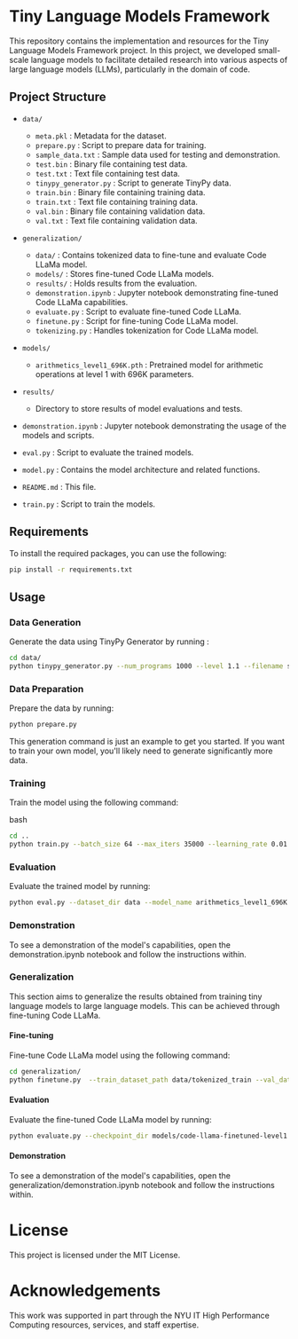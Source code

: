 # Tiny Language Models Framework

This repository contains the implementation and resources for the Tiny Language Models Framework project. In this project, we developed small-scale language models to facilitate detailed research into various aspects of large language models (LLMs), particularly in the domain of code.

## Project Structure

- `data/`
  - `meta.pkl` : Metadata for the dataset.
  - `prepare.py` : Script to prepare data for training.
  - `sample_data.txt` : Sample data used for testing and demonstration.
  - `test.bin` : Binary file containing test data.
  - `test.txt` : Text file containing test data.
  - `tinypy_generator.py` : Script to generate TinyPy data.
  - `train.bin` : Binary file containing training data.
  - `train.txt` : Text file containing training data.
  - `val.bin` : Binary file containing validation data.
  - `val.txt` : Text file containing validation data.
 
- `generalization/`
  - `data/` : Contains tokenized data to fine-tune and evaluate Code LLaMa model.
  - `models/` : Stores fine-tuned Code LLaMa models.
  - `results/` : Holds results from the evaluation.
  - `demonstration.ipynb` : Jupyter notebook demonstrating fine-tuned Code LLaMa capabilities.
  - `evaluate.py` : Script to evaluate fine-tuned Code LLaMa.
  - `finetune.py` : Script for fine-tuning Code LLaMa model.
  - `tokenizing.py` : Handles tokenization for Code LLaMa model.

- `models/`
  - `arithmetics_level1_696K.pth` : Pretrained model for arithmetic operations at level 1 with 696K parameters.

- `results/`
  - Directory to store results of model evaluations and tests.

- `demonstration.ipynb` : Jupyter notebook demonstrating the usage of the models and scripts.

- `eval.py` : Script to evaluate the trained models.

- `model.py` : Contains the model architecture and related functions.

- `README.md` : This file.

- `train.py` : Script to train the models.

## Requirements

To install the required packages, you can use the following:

```bash
pip install -r requirements.txt
```

## Usage

### Data Generation
Generate the data using TinyPy Generator by running : 

```bash
cd data/
python tinypy_generator.py --num_programs 1000 --level 1.1 --filename sample_data.txt --deduplicate
```

### Data Preparation
Prepare the data by running:

```bash
python prepare.py
```

This generation command is just an example to get you started. If you want to train your own model, you'll likely need to generate significantly more data. 

### Training
Train the model using the following command:

bash
```bash
cd ..
python train.py --batch_size 64 --max_iters 35000 --learning_rate 0.01 --miles 0.7 0.8 0.9 --eval_interval 10000 --eval_iters 500 --data_dir data
```

### Evaluation
Evaluate the trained model by running:

```bash
python eval.py --dataset_dir data --model_name arithmetics_level1_696K
```

### Demonstration
To see a demonstration of the model's capabilities, open the demonstration.ipynb notebook and follow the instructions within.

### Generalization
This section aims to generalize the results obtained from training tiny language models to large language models. This can be achieved through fine-tuning Code LLaMa.

#### Fine-tuning
Fine-tune Code LLaMa model using the following command:

```bash
cd generalization/
python finetune.py  --train_dataset_path data/tokenized_train --val_dataset_path data/tokenized_val --output_dir models/code-llama-finetuned-demo
```

#### Evaluation
Evaluate the fine-tuned Code LLaMa model by running:

```bash
python evaluate.py --checkpoint_dir models/code-llama-finetuned-level1 --test_file data/test.txt --output_file results/result_llama.txt --csv_file results/results_llama.csv 
```

#### Demonstration
To see a demonstration of the model's capabilities, open the generalization/demonstration.ipynb notebook and follow the instructions within.


# License
This project is licensed under the MIT License.

#  Acknowledgements
This work was supported in part through the NYU IT High Performance Computing resources, services, and staff expertise.
